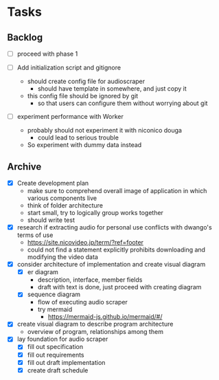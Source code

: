# Tasks

## Backlog
- [ ] proceed with phase 1

- [ ] Add initialization script and gitignore
  - should create config file for audioscraper
    - should have template in somewhere, and just copy it
  - this config file should be ignored by git
    - so that users can configure them without worrying about git

- [ ] experiment performance with Worker
  - probably should not experiment it with niconico douga
    - could lead to serious trouble
  - So experiment with dummy data instead

## Archive
- [x] Create development plan
  - make sure to comprehend overall image of application in which various components live
  - think of folder architecture
  - start small, try to logically group works together
  - should write test
- [x] research if extracting audio for personal use conflicts with dwango's terms of use
  - https://site.nicovideo.jp/term/?ref=footer
  - could not find a statement explicitly prohibits downloading and modifying the video data
- [x] consider architecture of implementation and create visual diagram
  - [x] er diagram
    - description, interface, member fields
    - draft with text is done, just proceed with creating diagram
  - [x] sequence diagram
    - flow of executing audio scraper
    - try mermaid
      - https://mermaid-js.github.io/mermaid/#/
- [x] create visual diagram to describe program architecture
  - overview of program, relationships among them
- [x] lay foundation for audio scraper
  - [x] fill out specification
  - [x] fill out requirements
  - [x] fill out draft implementation
  - [x] create draft schedule
